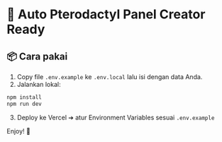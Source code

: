 # 🚀 Auto Pterodactyl Panel Creator Ready

## 📦 Cara pakai
1. Copy file `.env.example` ke `.env.local` lalu isi dengan data Anda.
2. Jalankan lokal:
```bash
npm install
npm run dev
```
3. Deploy ke Vercel ➔ atur Environment Variables sesuai `.env.example`

Enjoy! 🎉
